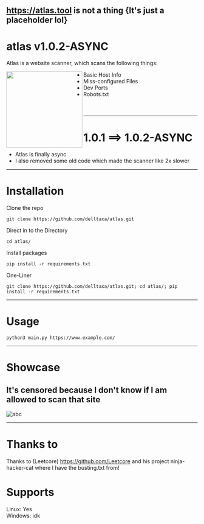 ## https://atlas.tool is not a thing {It's just a placeholder lol}

# atlas v1.0.2-ASYNC


Atlas is a website scanner, which scans the following things:


<img style="align: left;" align="left" width="200" height="200" src="https://user-images.githubusercontent.com/114283067/204316998-72e1c196-5328-4489-86ea-037ab17bc896.png" >

* Basic Host Info <br/>
* Miss-configured Files <br/>
* Dev Ports <br/>
* Robots.txt <br/>
<br/><br/>
---
# 1.0.1 ==> 1.0.2-ASYNC

* Atlas is finally async
* I also removed some old code which made the scanner like 2x slower
---
# Installation

Clone the repo
```
git clone https://github.com/delltaxa/atlas.git
```

Direct in to the Directory
```
cd atlas/
```

Install packages
```
pip install -r requirements.txt
```

One-Liner
```
git clone https://github.com/delltaxa/atlas.git; cd atlas/; pip install -r requirements.txt
```
---
# Usage

```
python3 main.py https://www.example.com/
```
---

# Showcase

## It's censored because I don't know if I am allowed to scan that site

![abc](https://user-images.githubusercontent.com/114283067/204155168-59c176c1-e5ec-4781-b9d3-14dee0ae8a40.png)

---
# Thanks to

Thanks to (Leetcore) https://github.com/Leetcore
and his project ninja-hacker-cat
where I have the busting.txt from!

# Supports

Linux:   Yes <br/>
Windows: idk
